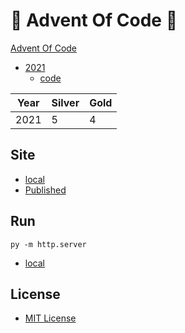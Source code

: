 # 🎄 Advent Of Code 🎄

[Advent Of Code](https://adventofcode.com/)

- [2021](https://adventofcode.com/2021/)
  - [code](https://github.com/AlexHedley/adventofcode2021)

| Year | Silver | Gold |
| - | - | - |
| 2021 | 5 | 4 |

## Site

- [local](http://localhost:8000/)
- [Published](https://alexhedley.github.io/adventofcode)

## Run

`py -m http.server`

- [local](http://localhost:8000/)

## License

- [MIT License](LICENSE)
